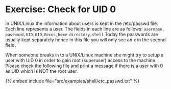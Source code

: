 # Exercise: Check for UID 0


In UNIX/Linux the information about users is kept in the
/etc/passwd file. Each line represents a user. The fields
in each line are as follows:
`username, password,UID,GID,Gecos,home directory,shell`
Today the passwords are usually kept separately hence in this file you will only
see an x in the second field.




When someone breaks in to a UNIX/Linux machine she might try to
setup a user with UID 0 in order to gain root (superuser) access
to the machine. Please check the following file
and print a message if there is a user with 0 as UID which is NOT
the root user.


{% embed include file="src/examples/shell/etc_passwd.txt" %}


